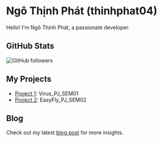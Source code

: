 # Ngô Thịnh Phát (thinhphat04)

Hello! I'm Ngô Thịnh Phát, a passionate developer.

## GitHub Stats
![GitHub followers](https://img.shields.io/github/followers/thinhphat04?style=social)

## My Projects
- [Project 1](https://github.com/thinhphat04/Virus_PJ_SEM01): Virus_PJ_SEM01
- [Project 2](https://github.com/thinhphat04/EasyFly_PJ_SEM02): EasyFly_PJ_SEM02

## Blog
Check out my latest [blog post](link-to-blog) for more insights.

